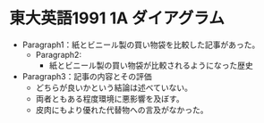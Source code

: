 # 東大英語1991 1A ダイアグラム

- Paragraph1：紙とビニール製の買い物袋を比較した記事があった。
  - Paragraph2:
    - 紙とビニール製の買い物袋が比較されるようになった歴史
- Paragraph3：記事の内容とその評価
  - どちらが良いかという結論は述べていない。
  - 両者ともある程度環境に悪影響を及ぼす。
  - 皮肉にもより優れた代替物への言及がなかった。
